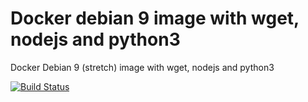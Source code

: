 # Docker debian 9 image with wget, nodejs and python3

Docker Debian 9 (stretch) image with wget, nodejs and python3


[![Build Status](https://travis-ci.com/diuis/docker-debian9-wget_nodejs_python3.svg?branch=master)](https://travis-ci.com/diuis/docker-debian9-wget_nodejs_python3)